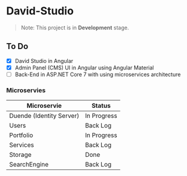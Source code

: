 # David-Studio

> Note: This project is in **Development** stage.

## To Do

- [x] David Studio in Angular
- [x] Admin Panel (CMS) UI in Angular using Angular Material
- [ ] Back-End in ASP.NET Core 7 with using microservices architecture

### Microservies

| Microservie              | Status      |
| ------------------------ | ----------- |
| Duende (Identity Server) | In Progress |
| Users                    | Back Log    |
| Portfolio                | In Progress |
| Services                 | Back Log    |
| Storage                  | Done        |
| SearchEngine             | Back Log    |
